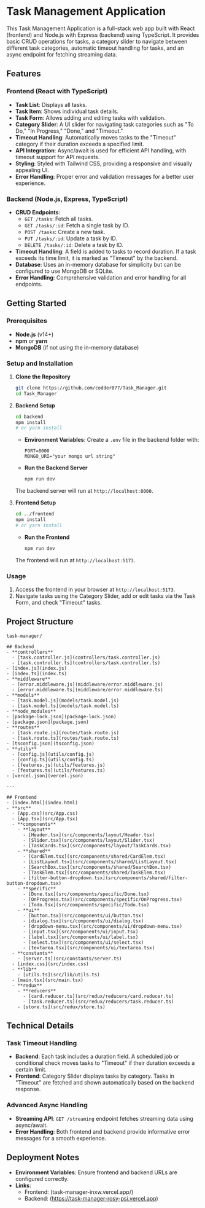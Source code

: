 
# Task Management Application

This Task Management Application is a full-stack web app built with React (frontend) and Node.js with Express (backend) using TypeScript. It provides basic CRUD operations for tasks, a category slider to navigate between different task categories, automatic timeout handling for tasks, and an async endpoint for fetching streaming data.

## Features

### Frontend (React with TypeScript)
- **Task List**: Displays all tasks.
- **Task Item**: Shows individual task details.
- **Task Form**: Allows adding and editing tasks with validation.
- **Category Slider**: A UI slider for navigating task categories such as "To Do," "In Progress," "Done," and "Timeout."
- **Timeout Handling**: Automatically moves tasks to the "Timeout" category if their duration exceeds a specified limit.
- **API Integration**: Async/await is used for efficient API handling, with timeout support for API requests.
- **Styling**: Styled with Tailwind CSS, providing a responsive and visually appealing UI.
- **Error Handling**: Proper error and validation messages for a better user experience.

### Backend (Node.js, Express, TypeScript)
- **CRUD Endpoints**:
  - `GET /tasks`: Fetch all tasks.
  - `GET /tasks/:id`: Fetch a single task by ID.
  - `POST /tasks`: Create a new task.
  - `PUT /tasks/:id`: Update a task by ID.
  - `DELETE /tasks/:id`: Delete a task by ID.
- **Timeout Handling**: A field is added to tasks to record duration. If a task exceeds its time limit, it is marked as "Timeout" by the backend.
- **Database**: Uses an in-memory database for simplicity but can be configured to use MongoDB or SQLite.
- **Error Handling**: Comprehensive validation and error handling for all endpoints.


## Getting Started

### Prerequisites
- **Node.js** (v14+)
- **npm** or **yarn**
- **MongoDB** (if not using the in-memory database)

### Setup and Installation

1. **Clone the Repository**
   ```bash
   git clone https://github.com/codder077/Task_Manager.git
   cd Task_Manager
   ```

2. **Backend Setup**
   ```bash
   cd backend
   npm install
   # or yarn install
   ```

   - **Environment Variables**: Create a `.env` file in the backend folder with:
     ```plaintext
     PORT=8000
     MONGO_URI="your mongo url string"
     ```

   - **Run the Backend Server**
     ```bash
     npm run dev
     ```

   The backend server will run at `http://localhost:8000`.

3. **Frontend Setup**
   ```bash
   cd ../frontend
   npm install
   # or yarn install
   ```

   - **Run the Frontend**
     ```bash
     npm run dev
     ```

   The frontend will run at `http://localhost:5173`.

### Usage

1. Access the frontend in your browser at `http://localhost:5173`.
2. Navigate tasks using the Category Slider, add or edit tasks via the Task Form, and check "Timeout" tasks.

## Project Structure

```plaintext
task-manager/

## Backend
- **controllers**
  - [task.controller.js](controllers/task.controller.js)
  - [task.controller.ts](controllers/task.controller.ts)
- [index.js](index.js)
- [index.ts](index.ts)
- **middleware**
  - [error.middleware.js](middleware/error.middleware.js)
  - [error.middleware.ts](middleware/error.middleware.ts)
- **models**
  - [task.model.js](models/task.model.js)
  - [task.model.ts](models/task.model.ts)
- **node_modules**
- [package-lock.json](package-lock.json)
- [package.json](package.json)
- **routes**
  - [task.route.js](routes/task.route.js)
  - [task.route.ts](routes/task.route.ts)
- [tsconfig.json](tsconfig.json)
- **utils**
  - [config.js](utils/config.js)
  - [config.ts](utils/config.ts)
  - [features.js](utils/features.js)
  - [features.ts](utils/features.ts)
- [vercel.json](vercel.json)

---

## Frontend
- [index.html](index.html)
- **src**
  - [App.css](src/App.css)
  - [App.tsx](src/App.tsx)
  - **components**
    - **layout**
      - [Header.tsx](src/components/layout/Header.tsx)
      - [Slider.tsx](src/components/layout/Slider.tsx)
      - [TaskCards.tsx](src/components/layout/TaskCards.tsx)
    - **shared**
      - [CardElem.tsx](src/components/shared/CardElem.tsx)
      - [ListLayout.tsx](src/components/shared/ListLayout.tsx)
      - [SearchBox.tsx](src/components/shared/SearchBox.tsx)
      - [TaskElem.tsx](src/components/shared/TaskElem.tsx)
      - [filter-button-dropdown.tsx](src/components/shared/filter-button-dropdown.tsx)
    - **specific**
      - [Done.tsx](src/components/specific/Done.tsx)
      - [OnProgress.tsx](src/components/specific/OnProgress.tsx)
      - [Todo.tsx](src/components/specific/Todo.tsx)
    - **ui**
      - [button.tsx](src/components/ui/button.tsx)
      - [dialog.tsx](src/components/ui/dialog.tsx)
      - [dropdown-menu.tsx](src/components/ui/dropdown-menu.tsx)
      - [input.tsx](src/components/ui/input.tsx)
      - [label.tsx](src/components/ui/label.tsx)
      - [select.tsx](src/components/ui/select.tsx)
      - [textarea.tsx](src/components/ui/textarea.tsx)
  - **constants**
    - [server.ts](src/constants/server.ts)
  - [index.css](src/index.css)
  - **lib**
    - [utils.ts](src/lib/utils.ts)
  - [main.tsx](src/main.tsx)
  - **redux**
    - **reducers**
      - [card.reducer.ts](src/redux/reducers/card.reducer.ts)
      - [task.reducer.ts](src/redux/reducers/task.reducer.ts)
    - [store.ts](src/redux/store.ts)

```

## Technical Details

### Task Timeout Handling
- **Backend**: Each task includes a duration field. A scheduled job or conditional check moves tasks to "Timeout" if their duration exceeds a certain limit.
- **Frontend**: Category Slider displays tasks by category. Tasks in "Timeout" are fetched and shown automatically based on the backend response.

### Advanced Async Handling
- **Streaming API**: `GET /streaming` endpoint fetches streaming data using async/await.
- **Error Handling**: Both frontend and backend provide informative error messages for a smooth experience.

## Deployment Notes

- **Environment Variables**: Ensure frontend and backend URLs are configured correctly.
- **Links**: 
  - Frontend: (task-manager-inxw.vercel.app/)
  - Backend: (https://task-manager-rosy-psi.vercel.app)

